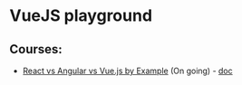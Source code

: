 # VueJS playground

## Courses:

- [React vs Angular vs Vue.js by Example](https://www.udemy.com/react-vs-angular-vs-vuejs-by-example/) (On going) - [doc](my-first-vue-app-doc.md)